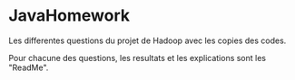 # JavaHomework

Les differentes questions du projet de Hadoop avec les copies des codes.

Pour chacune des questions, les resultats et les explications sont les "ReadMe".
